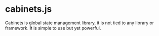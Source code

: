 # cabinets.js
Cabinets is global state management library, it is not tied to any library or framework. It is simple to use but yet powerful.
